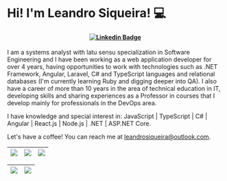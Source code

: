 # Hi! I'm Leandro Siqueira! 💻

<h4 align="center">

[![Linkedin Badge](https://img.shields.io/badge/-Linkedin-blue?style=for-the-badge&logo=Linkedin&logoColor=white&link=https://github.com/leandrocsiqueira)](https://www.linkedin.com/in/leandrocsiqueira/)

</h4>


I am a systems analyst with latu sensu specialization in Software Engineering and I have been working as a web application developer for over 4 years, having opportunities to work with technologies such as .NET Framework, Angular, Laravel, C# and TypeScript languages and relational databases (I'm currently learning Ruby and digging deeper into QA). I also have a career of more than 10 years in the area of technical education in IT, developing skills and sharing experiences as a Professor in courses that I develop mainly for professionals in the DevOps area.

I have knowledge and special interest in: JavaScript | TypeScript | C# | Angular | React.js | Node.js | .NET | ASP.NET Core. 

Let's have a coffee! You can reach me at leandrosiqueira@outlook.com.

| ![](http://github-profile-summary-cards.vercel.app/api/cards/stats?username=leandrocsiqueira&theme=nord_dark) | ![](http://github-profile-summary-cards.vercel.app/api/cards/repos-per-language?username=leandrocsiqueira&hide=Html&theme=nord_dark) | ![](http://github-profile-summary-cards.vercel.app/api/cards/most-commit-language?username=leandrocsiqueira&theme=nord_dark) |
| :-: | :-: | :-: |

| ![](http://github-profile-summary-cards.vercel.app/api/cards/profile-details?username=leandrocsiqueira&theme=nord_dark) | ![](https://github-readme-streak-stats.herokuapp.com/?user=leandrocsiqueira&hide_border=true&date_format=M%20j%5B%2C%20Y%5D&background=2D3742&stroke=2D3742&ring=6bbbca&fire=6bbbca&currStreakNum=fff&sideNums=6bbbca&currStreakLabel=6bbbca&sideLabels=fff&dates=fff) |
| :-: | :-: |

